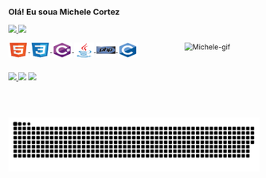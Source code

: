 ### Olá! Eu soua Michele Cortez

<div>
  <a href="https://github.com/MicheleCortez">
  <img height="130em" src="https://github-readme-stats.vercel.app/api?username=MicheleCortez&show_icons=true&theme=dracula&include_all_commits=true&count_provate=true"/>
  <img height="130em" src="https://github-readme-stats.vercel.app/api/top-langs/?username=MicheleCortez&layout=compact&langs_count=16&theme=dracula"/>
</div>
  <div style="display: inline_block"><br>
    <img align="center" alt="Michele is" height="30" width="40" src="https://raw.githubusercontent.com/devicons/devicon/master/icons/html5/html5-original.svg">
    <img align="center" alt="Michele is" height="30" width="40" src="https://raw.githubusercontent.com/devicons/devicon/master/icons/css3/css3-original.svg">
    <img align="center" alt="Michele is" height="30" width="40" src="https://raw.githubusercontent.com/devicons/devicon/master/icons/csharp/csharp-original.svg">
    <img align="center" alt="Michele is" height="30" width="40" src="https://raw.githubusercontent.com/devicons/devicon/master/icons/java/java-original.svg">
    <img align="center" alt="Michele is" height="30" width="40" src="https://raw.githubusercontent.com/devicons/devicon/master/icons/php/php-original.svg">
    <img align="center" alt="Michele is" height="30" width="40" src="https://raw.githubusercontent.com/devicons/devicon/master/icons/c/c-original.svg">
    <img align="right" alt="Michele-gif" src="https://i.picasion.com/pic91/d99f961944b0171a4b50c599fadfd375.gif" width="150" height="150" border="0"
 </div>      
         
  ##
  
  
<div>
  <a href="https://www.instagram.com/arrobamichele/" target="_blank"><img src="https://img.shields.io/badge/Instagram-E4405F?style=for-the-badge&logo=instagram&logoColor=white">      </a>
  <a href="mailto:cortezmichelemaria@gmail.com" target="_blank"><img src="https://img.shields.io/badge/Gmail-D14836?style=for-the-badge&logo=gmail&logoColor=white"></a>
  <a href="https://www.linkedin.com/in/michelecortez/" target="_blank"><img src="https://img.shields.io/badge/LinkedIn-0077B5?style=for-the-badge&logo=linkedin&logoColor=white">     </a>

![Snake animation](https://github.com/MicheleCortez/MicheleCortez/blob/output/github-contribution-grid-snake.svg)
  
</div>    

